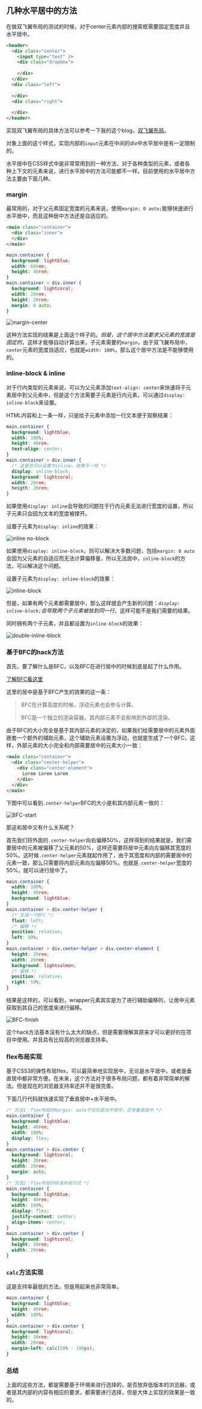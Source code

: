 ## 几种水平居中的方法

在做双飞翼布局的测试的时候，对于center元素内部的搜索框需要固定宽度并且水平居中。

```HTML
<header>
  <div class="center">
    <input type="text" />
    <div class="dropbox">
      
    </div>
  </div>
  <div class="left">
    
  </div>
  <div class="right">
    
  </div>
</header>
```

实现双飞翼布局的具体方法可以参考一下我的这个blog，[双飞翼布局](http://www.jianshu.com/p/5b5505fcc486)。

对象上面的这个样式，实现内部的`input`元素在中间的div中水平居中是有一定限制的。

水平居中在CSS样式中是非常常用到的一种方法，对于各种类型的元素，或者各种上下文的元素来说，进行水平居中的方法可能都不一样。目前使用的水平居中方法主要由下面几种。

### margin

最常用的，对于父元素固定宽度的元素来说，使用`margin: 0 auto;`能够快速进行水平居中，而且这种居中方法还是自适应的。

```html
<main class="container">
  <div class="inner">
  </div>
</main>
```

```css
main.container {
  background: lightblue;
  width: 60rem;
  height: 40rem;
}
main.container > div.inner {
  background: lightcoral;
  width: 20rem;
  height: 20rem;
  margin: 0 auto;
}
```

![margin-center](./resources/margin-center.png)

这种方法实现的结果是上面这个样子的。*但是，这个居中方法要求父元素的宽度是固定的*，这样才能够自动计算出来，子元素需要的`margin`，由于双飞翼布局中，`center`元素的宽度自适应，也就是`width: 100%`，那么这个居中方法是不能够使用的。

### inline-block & inline

对于行内类型的元素来说，可以为父元素添加`text-align: center`来快速将子元素居中到父元素中，但是这个方法需要子元素是行内元素，可以通过`display: inline-block`来设置。

HTML内容和上一条一样，只是给子元素中添加一行文本便于观察结果：

```css
main.container {
  background: lightblue;
  width: 100%;
  height: 40rem;
  text-align: center;
}
main.container > div.inner {
  /* 这里也可以设置为inline，效果不一样 */
  display: inline-block;
  background: lightcoral;
  width: 20rem;
  heigth: 20rem;
}
```

如果使用`display: inline`会导致的问题在于行内元素无法进行宽度的设置，所以子元素只会因为文本的宽度被撑开。

设置子元素为`display: inline`的效果：

![inline no-block](./resources/inline.png)

如果使用`display: inline-block`，则可以解决大多数问题，包括`margin: 0 auto`会因为父元素的自适应而无法计算偏移量，所以无法居中，`inline-block`的方法，可以解决这个问题。

设置子元素为`display: inline-block`的效果：

![inline-block](./resources/inline-block.png)

但是，如果有两个元素都需要居中，那么这样就会产生新的问题：*`display: inline-block;`会导致两个子元素被放到同一行*，这样可能不是我们需要的结果。

同时拥有两个子元素，并且都设置为`inline-block`的效果：

![double-inline-block](./resources/double-inline-block.png)

### 基于BFC的hack方法

首先，要了解什么是BFC，以及BFC在进行居中的时候到底是起了什么作用。

[了解BFC看这里](http://www.jianshu.com/p/5b5505fcc486)

这里的居中是基于BFC产生的效果的这一条：

> BFC在计算高度的时候，浮动元素也会参与计算。
>
> BFC是一个独立的渲染容器，其内部元素不会影响到外部的渲染。

由于BFC的大小完全是基于其内部元素的决定的，如果我们给需要居中的元素外面嵌套一个额外的辅助元素，这个辅助元素设置为浮动，也就是生成了一个BFC，这样，外部元素的大小完全和内部需要居中的元素大小一致：

```html
<main class="container">
  <div class="center-helper">
    <div class="center-element">
      Lorem Lorem Lorem
    </div>
  </div>
</main>
```

下图中可以看到`.center-helper`BFC的大小是和其内部元素一致的：

![BFC-start](./resources/BFC-center-start.png)

那这和居中又有什么关系呢？

首先我们将外面的`.center-helper`向右偏移50%，这样得到的结果就是，我们需要居中的元素被偏移了父元素的50%，这样还需要将居中元素向左偏移其宽度的50%。这时候`.center-helper`元素就起作用了，由于其宽度和内部的需要居中的元素一致，那么只需要将内部元素向左偏移50%。也就是`.center-helper`宽度的50%，就可以进行居中了。

```css
main.container {
  width: 100%;
  height: 40rem;
  background: lightblue;
}
main.container > div.center-helper {
  /* 生成一个BFC */
  float: left;
  /* 偏移 */
  position: relative;
  left: 50%;
}
main.container > div.center-helper > div.center-element {
  height: 20rem;
  width: 20rem;
  background: lightsalmon;
  /* 偏移 */
  position: relative;
  right: 50%;
}
```

结果是这样的，可以看到，wrapper元素其实是为了进行辅助偏移的，让居中元素获取到其自己的宽度来进行偏移。

![BFC-finish](./resources/BFC-center-finish.png)

这个hack方法基本没有什么太大的缺点，但是需要理解其原来才可以更好的在项目中使用。并且具有比较高的浏览器支持率。

### flex布局实现

基于CSS3的弹性布局flex，可以最简单地实现居中，无论是水平居中，或者是垂直居中都非常方便。在未来，这个方法对于很多布局问题，都有着非常简单的解法。但是现在的浏览器支持率还并不是很完善。

下面几行代码就快速实现了垂直居中+水平居中。

```css
/* 方法1：flex布局的margin: auto不仅仅是水平居中，还有垂直居中 */
main.container {
  background: lightblue;
  height: 40rem;
  width: 100%;
  display: flex;
}
main.container > div.center {
  background: lightcoral;
  height: 20rem;
  width: 20rem;
  margin: auto;
}
/* 方法2：flex布局的标准布局方式 */
main.container {
  background: lightblue;
  height: 40rem;
  width: 100%;
  display: flex;
  justify-content: center;
  align-items: center;
}
main.container > div.center {
  background: lightcoral;
  height: 20rem;
  width: 20rem;
}
```

### `calc`方法实现

这是支持率最低的方法，但是用起来也非常简单。

```css
main.container {
  background: lightblue;
  height: 40rem;
  width: 100%;
}
main.container > div.center {
  background: lightcoral;
  height: 20rem;
  width: 20rem;
  margin-left: calc(50% - 100px);
}
```

### 总结

上面的这些方法，都是需要基于环境来进行选择的，是否放弃低版本的浏览器，或者是其内部的内容有相应的要求，都需要进行选择，但是大体上实现的效果是一致的。